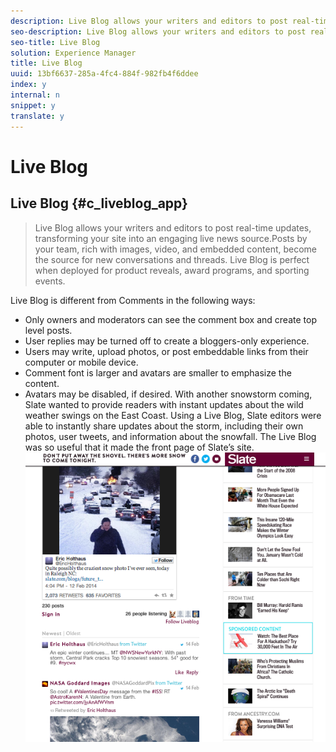 ```yaml
---
description: Live Blog allows your writers and editors to post real-time updates, transforming your site into an engaging live news source.
seo-description: Live Blog allows your writers and editors to post real-time updates, transforming your site into an engaging live news source.
seo-title: Live Blog
solution: Experience Manager
title: Live Blog
uuid: 13bf6637-285a-4fc4-884f-982fb4f6ddee
index: y
internal: n
snippet: y
translate: y
---
```


# Live Blog

## Live Blog {#c_liveblog_app}
>Live Blog allows your writers and editors to post real-time updates, transforming your site into an engaging live news source.Posts by your team, rich with images, video, and embedded content, become the source for new conversations and threads. Live Blog is perfect when deployed for product reveals, award programs, and sporting events.

Live Blog is different from Comments in the following ways:

* Only owners and moderators can see the comment box and create top level posts.
* User replies may be turned off to create a bloggers-only experience.
* Users may write, upload photos, or post embeddable links from their computer or mobile device.
* Comment font is larger and avatars are smaller to emphasize the content.
* Avatars may be disabled, if desired.
With another snowstorm coming, Slate wanted to provide readers with instant updates about the wild weather swings on the East Coast. Using a Live Blog, Slate editors were able to instantly share updates about the storm, including their own photos, user tweets, and information about the snowfall. The Live Blog was so useful that it made the front page of Slate’s site.
![](assets/LiveBlogSlate_example.png) 